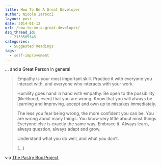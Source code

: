 ```yaml
---
title: How To Be A Great Developer
author: Nicola Iarocci
layout: post
date: 2014-01-12
url: /how-to-be-a-great-developer/
dsq_thread_id:
  - 2133505346
categories:
  - Suggested Readings
tags:
  - self-improvement
---
```

&#8230; and a Great Person in general.

> Empathy is your most important skill. Practice it with everyone you interact with, and everyone who interacts with your work.
> 
> Humility goes hand in hand with empathy. Be open to the possibility (likelihood, even) that you are wrong. Know that you will always be learning and improving. accept and own up to mistakes immediately.
> 
> The less you fear being wrong, the more confident you can be. You are wrong about many things. You know very little about most things. Everyone else is exactly the same way. Embrace it. Always learn, always question, always adapt and grow.
> 
> Understand what you do well, and what you don’t.
> 
> (&#8230;)

via [The Pastry Box Project][1].

 [1]: https://the-pastry-box-project.net/ed-finkler/2014-january-6
